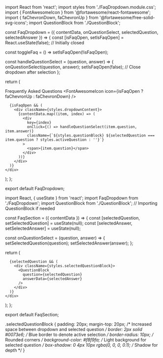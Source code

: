 import React from 'react';
import styles from './FaqDropdown.module.css';
import { FontAwesomeIcon } from '@fortawesome/react-fontawesome';
import { faChevronDown, faChevronUp } from '@fortawesome/free-solid-svg-icons';
import QuestionBlock from './QuestionBlock';

const FaqDropdown = ({ contentData, onQuestionSelect, selectedQuestion, selectedAnswer }) => {
  const [isFaqOpen, setIsFaqOpen] = React.useState(false); // Initially closed

  const toggleFaq = () => setIsFaqOpen(!isFaqOpen);

  const handleQuestionSelect = (question, answer) => {
    onQuestionSelect(question, answer);
    setIsFaqOpen(false); // Close dropdown after selection
  };

  return (
    <div className={styles.faqDropdown}>
      <div className={styles.dropdownHeader} onClick={toggleFaq}>
        <span>Frequently Asked Questions</span>
        <FontAwesomeIcon icon={isFaqOpen ? faChevronUp : faChevronDown} />
      </div>

      {isFaqOpen && (
        <div className={styles.dropdownContent}>
          {contentData.map((item, index) => (
            <div 
              key={index} 
              onClick={() => handleQuestionSelect(item.question, item.answer)} 
              className={`${styles.questionBlock} ${selectedQuestion === item.question ? styles.activeQuestion : ''}`}
            >
              <span>{item.question}</span>
            </div>
          ))}
        </div>
      )}
    </div>
  );
};

export default FaqDropdown;



import React, { useState } from 'react';
import FaqDropdown from './FaqDropdown';
import QuestionBlock from './QuestionBlock'; // Importing QuestionBlock if needed

const FaqSection = ({ contentData }) => {
  const [selectedQuestion, setSelectedQuestion] = useState(null);
  const [selectedAnswer, setSelectedAnswer] = useState(null);

  const onQuestionSelect = (question, answer) => {
    setSelectedQuestion(question);
    setSelectedAnswer(answer);
  };

  return (
    <div>
      <FaqDropdown 
        contentData={contentData}
        onQuestionSelect={onQuestionSelect}
        selectedQuestion={selectedQuestion}
        selectedAnswer={selectedAnswer}
      />

      {selectedQuestion && (
        <div className={styles.selectedQuestionBlock}>
          <QuestionBlock
            question={selectedQuestion}
            answerData={selectedAnswer}
          />
        </div>
      )}
    </div>
  );
};

export default FaqSection;



.selectedQuestionBlock {
  padding: 20px;
  margin-top: 20px; /* Increased space between dropdown and selected question */
  border: 2px solid #0073e6; /* Blue border to denote active selection */
  border-radius: 10px; /* Rounded corners */
  background-color: #f8f9fa; /* Light background for selected question */
  box-shadow: 0 4px 10px rgba(0, 0, 0, 0.1); /* Shadow for depth */
}
